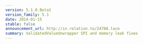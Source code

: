 ```yaml
---
version: 5.1.0.Beta1
version_family: 5.1
date: 2014-01-15
stable: false
announcement_url: http://in.relation.to/24788.lace
summary: ValidatedValueUnwrapper SPI and memory leak fixes
---
```


